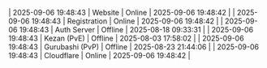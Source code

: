 | 2025-09-06 19:48:43 | Website | Online | 2025-09-06 19:48:42 |
| 2025-09-06 19:48:43 | Registration | Online | 2025-09-06 19:48:42 |
| 2025-09-06 19:48:43 | Auth Server | Offline | 2025-08-18 09:33:31 |
| 2025-09-06 19:48:43 | Kezan (PvE) | Offline | 2025-08-03 17:58:02 |
| 2025-09-06 19:48:43 | Gurubashi (PvP) | Offline | 2025-08-23 21:44:06 |
| 2025-09-06 19:48:43 | Cloudflare | Online | 2025-09-06 19:48:42 |
